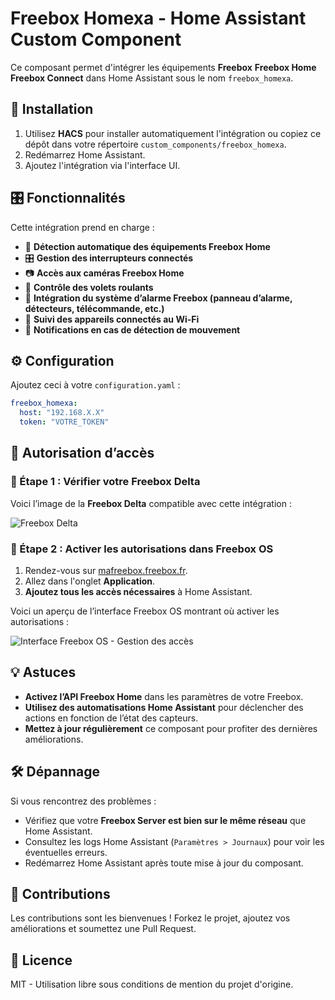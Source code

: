 # Freebox Homexa - Home Assistant Custom Component

Ce composant permet d'intégrer les équipements **Freebox** **Freebox Home** **Freebox Connect** dans Home Assistant sous le nom `freebox_homexa`.

## 🚀 Installation

1. Utilisez **HACS** pour installer automatiquement l'intégration ou copiez ce dépôt dans votre répertoire `custom_components/freebox_homexa`.
2. Redémarrez Home Assistant.
3. Ajoutez l'intégration via l'interface UI.

## 🎛️ Fonctionnalités

Cette intégration prend en charge :

- 📡 **Détection automatique des équipements Freebox Home**
- 🎛️ **Gestion des interrupteurs connectés**
- 📷 **Accès aux caméras Freebox Home**
- 🚪 **Contrôle des volets roulants**
- 🚨 **Intégration du système d’alarme Freebox (panneau d’alarme, détecteurs, télécommande, etc.)**
- 📍 **Suivi des appareils connectés au Wi-Fi**
- 🔔 **Notifications en cas de détection de mouvement**

## ⚙️ Configuration

Ajoutez ceci à votre `configuration.yaml` :

```yaml
freebox_homexa:
  host: "192.168.X.X"
  token: "VOTRE_TOKEN"
```

## 📖 Autorisation d’accès

### 📌 Étape 1 : Vérifier votre Freebox Delta

Voici l’image de la **Freebox Delta** compatible avec cette intégration :

![Freebox Delta](https://www.mezabo.fr/wp-content/uploads/2023/06/freebox-delta-vs-revolution.png)

### 📌 Étape 2 : Activer les autorisations dans Freebox OS

1. Rendez-vous sur [mafreebox.freebox.fr](http://mafreebox.freebox.fr/#Fbx.os.app.settings.Accounts).
2. Allez dans l'onglet **Application**.
3. **Ajoutez tous les accès nécessaires** à Home Assistant.

Voici un aperçu de l’interface Freebox OS montrant où activer les autorisations :

![Interface Freebox OS - Gestion des accès](https://djynet.net/wp/wp-content/uploads/2013/09/Capture-du-2013-10-03-194332.png)

## 💡 Astuces

- **Activez l’API Freebox Home** dans les paramètres de votre Freebox.
- **Utilisez des automatisations Home Assistant** pour déclencher des actions en fonction de l’état des capteurs.
- **Mettez à jour régulièrement** ce composant pour profiter des dernières améliorations.

## 🛠️ Dépannage

Si vous rencontrez des problèmes :

- Vérifiez que votre **Freebox Server est bien sur le même réseau** que Home Assistant.
- Consultez les logs Home Assistant (`Paramètres > Journaux`) pour voir les éventuelles erreurs.
- Redémarrez Home Assistant après toute mise à jour du composant.

## 🤝 Contributions

Les contributions sont les bienvenues ! Forkez le projet, ajoutez vos améliorations et soumettez une Pull Request.

## 📜 Licence

MIT - Utilisation libre sous conditions de mention du projet d'origine.



